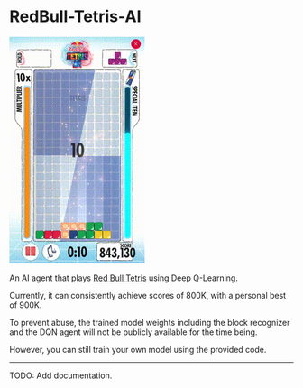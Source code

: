 # RedBull-Tetris-AI

![Demo](assets/demo.gif)

An AI agent that plays [Red Bull Tetris](https://www.redbull.com/us-en/events/red-bull-tetris-united-states) using Deep Q-Learning.

Currently, it can consistently achieve scores of 800K, with a personal best of 900K.

To prevent abuse, the trained model weights including the block recognizer and the DQN agent will not be publicly available for the time being.

However, you can still train your own model using the provided code.

---

TODO: Add documentation.

